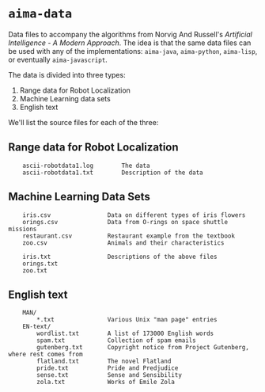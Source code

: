 # `aima-data`
Data files to accompany the algorithms from Norvig And Russell's *Artificial Intelligence - A Modern Approach*.
The idea is that the same data files can be used with any of the implementations: `aima-java`, `aima-python`, `aima-lisp`, or eventually `aima-javascript`.

The data is divided into three types:

1. Range data for Robot Localization
2. Machine Learning data sets
3. English text

We'll list the source files for each of the three:

## Range data for Robot Localization
```text
    ascii-robotdata1.log		The data
    ascii-robotdata1.txt		Description of the data
```

## Machine Learning Data Sets
```text
    iris.csv				Data on different types of iris flowers
    orings.csv				Data from O-rings on space shuttle missions
    restaurant.csv			Restaurant example from the textbook
    zoo.csv				    Animals and their characteristics

    iris.txt				Descriptions of the above files
    orings.txt
    zoo.txt
```

## English text
```text
    MAN/
        *.txt				Various Unix "man page" entries
    EN-text/
        wordlist.txt		A list of 173000 English words
        spam.txt			Collection of spam emails
        gutenberg.txt		Copyright notice from Project Gutenberg, where rest comes from
        flatland.txt		The novel Flatland
        pride.txt			Pride and Predjudice
        sense.txt			Sense and Sensibility
        zola.txt			Works of Emile Zola
```
